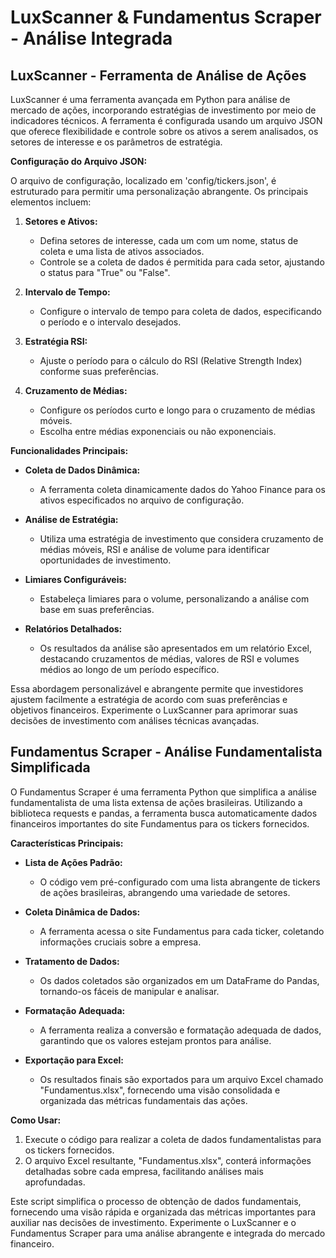 # **LuxScanner & Fundamentus Scraper - Análise Integrada**

## LuxScanner - Ferramenta de Análise de Ações

LuxScanner é uma ferramenta avançada em Python para análise de mercado de ações, incorporando estratégias de investimento por meio de indicadores técnicos. A ferramenta é configurada usando um arquivo JSON que oferece flexibilidade e controle sobre os ativos a serem analisados, os setores de interesse e os parâmetros de estratégia.

**Configuração do Arquivo JSON:**

O arquivo de configuração, localizado em 'config/tickers.json', é estruturado para permitir uma personalização abrangente. Os principais elementos incluem:

1. **Setores e Ativos:**
   - Defina setores de interesse, cada um com um nome, status de coleta e uma lista de ativos associados.
   - Controle se a coleta de dados é permitida para cada setor, ajustando o status para "True" ou "False".
   
2. **Intervalo de Tempo:**
   - Configure o intervalo de tempo para coleta de dados, especificando o período e o intervalo desejados.

3. **Estratégia RSI:**
   - Ajuste o período para o cálculo do RSI (Relative Strength Index) conforme suas preferências.

4. **Cruzamento de Médias:**
   - Configure os períodos curto e longo para o cruzamento de médias móveis.
   - Escolha entre médias exponenciais ou não exponenciais.

**Funcionalidades Principais:**

- **Coleta de Dados Dinâmica:**
  - A ferramenta coleta dinamicamente dados do Yahoo Finance para os ativos especificados no arquivo de configuração.
  
- **Análise de Estratégia:**
  - Utiliza uma estratégia de investimento que considera cruzamento de médias móveis, RSI e análise de volume para identificar oportunidades de investimento.
 
- **Limiares Configuráveis:**
  - Estabeleça limiares para o volume, personalizando a análise com base em suas preferências. 

- **Relatórios Detalhados:**
  - Os resultados da análise são apresentados em um relatório Excel, destacando cruzamentos de médias, valores de RSI e volumes médios ao longo de um período específico.

Essa abordagem personalizável e abrangente permite que investidores ajustem facilmente a estratégia de acordo com suas preferências e objetivos financeiros. Experimente o LuxScanner para aprimorar suas decisões de investimento com análises técnicas avançadas.

## Fundamentus Scraper - Análise Fundamentalista Simplificada

O Fundamentus Scraper é uma ferramenta Python que simplifica a análise fundamentalista de uma lista extensa de ações brasileiras. Utilizando a biblioteca requests e pandas, a ferramenta busca automaticamente dados financeiros importantes do site Fundamentus para os tickers fornecidos.

**Características Principais:**

- **Lista de Ações Padrão:**
  - O código vem pré-configurado com uma lista abrangente de tickers de ações brasileiras, abrangendo uma variedade de setores.
  
- **Coleta Dinâmica de Dados:**
  - A ferramenta acessa o site Fundamentus para cada ticker, coletando informações cruciais sobre a empresa.
  
- **Tratamento de Dados:**
  - Os dados coletados são organizados em um DataFrame do Pandas, tornando-os fáceis de manipular e analisar.
  
- **Formatação Adequada:**
  - A ferramenta realiza a conversão e formatação adequada de dados, garantindo que os valores estejam prontos para análise.
  
- **Exportação para Excel:**
  - Os resultados finais são exportados para um arquivo Excel chamado "Fundamentus.xlsx", fornecendo uma visão consolidada e organizada das métricas fundamentais das ações.

**Como Usar:**

1. Execute o código para realizar a coleta de dados fundamentalistas para os tickers fornecidos.
2. O arquivo Excel resultante, "Fundamentus.xlsx", conterá informações detalhadas sobre cada empresa, facilitando análises mais aprofundadas.

Este script simplifica o processo de obtenção de dados fundamentais, fornecendo uma visão rápida e organizada das métricas importantes para auxiliar nas decisões de investimento. Experimente o LuxScanner e o Fundamentus Scraper para uma análise abrangente e integrada do mercado financeiro.
